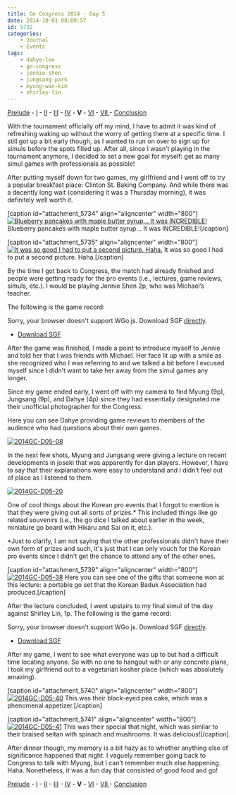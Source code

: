 ```yaml
---
title: Go Congress 2014 - Day 5
date: 2014-10-01 08:00:57
id: 5732
categories:
	- Journal
	- Events
tags:
	- dahye-lee
	- go-congress
	- jennie-shen
	- jungsang-park
	- myung-wan-kim
	- shirley-lin
---
```


[Prelude](http://www.bengozen.com/go-congress-2014-prelude/ "Go Congress 2014 — Prelude") - [I](http://www.bengozen.com/go-congress-2014-day-1/ "Go Congress 2014 — Day 1") - [II](http://www.bengozen.com/go-congress-2014-day-2/ "Go Congress 2014 — Day 2") - [III](http://www.bengozen.com/go-congress-2014-day-3/ "Go Congress 2014 — Day 3") - [IV](http://www.bengozen.com/go-congress-2014-day-4/ "Go Congress 2014 — Day 4") - **V** - [VI](http://www.bengozen.com/go-congress-2014-day-6/ "Go Congress 2014 — Day 6") - [VII ](http://www.bengozen.com/go-congress-2014-day-7/ "Go Congress 2014 — Day 7")- [Conclusion](http://www.bengozen.com/go-congress-2014-conclusion/ "Go Congress 2014 — Conclusion")

With the tournament officially off my mind, I have to admit it was kind of refreshing waking up without the worry of getting there at a specific time. I still got up a bit early though, as I wanted to run on over to sign up for simuls before the spots filled up. After all, since I wasn’t playing in the tournament anymore, I decided to set a new goal for myself: get as many simul games with professionals as possible!

After putting myself down for two games, my girlfriend and I went off to try a popular breakfast place: Clinton St. Baking Company. And while there was a decently long wait (considering it was a Thursday morning), it was definitely well worth it.

[caption id="attachment_5734" align="aligncenter" width="800"][![Blueberry pancakes with maple butter syrup... It was INCREDIBLE!](http://www.bengozen.com/wp-content/uploads/2014/09/2014GC-D05-03.jpg)](http://www.bengozen.com/wp-content/uploads/2014/09/2014GC-D05-03.jpg) Blueberry pancakes with maple butter syrup... It was INCREDIBLE![/caption]

[caption id="attachment_5735" align="aligncenter" width="800"][![It was so good I had to put a second picture. Haha.](http://www.bengozen.com/wp-content/uploads/2014/09/2014GC-D05-04.jpg)](http://www.bengozen.com/wp-content/uploads/2014/09/2014GC-D05-04.jpg) It was so good I had to put a second picture. Haha.[/caption]

By the time I got back to Congress, the match had already finished and people were getting ready for the pro events (i.e., lectures, game reviews, simuls, etc.). I would be playing Jennie Shen 2p, who was Michael’s teacher.

<!--more-->

The following is the game record:

<article>
	<section data-wgo="/kifu/2014/2014.08.14-US-Go-Congress-Jennie-Shen-2p.sgf" data-wgo-enablewheel="false" style="width: 100%">
	  <p>Sorry, your browser doesn't support WGo.js. Download SGF <a href="/kifu/2014/2014.08.14-US-Go-Congress-Jennie-Shen-2p.sgf">directly</a>.</p>
	</section>
	<div><ul><li><a href="/kifu/2014/2014.08.14-US-Go-Congress-Jennie-Shen-2p.sgf">Download SGF</a></li></ul></div>
</article>

After the game was finished, I made a point to introduce myself to Jennie and told her that I was friends with Michael. Her face lit up with a smile as she recognized who I was referring to and we talked a bit before I excused myself since I didn’t want to take her away from the simul games any longer.

Since my game ended early, I went off with my camera to find Myung (9p), Jungsang (9p), and Dahye (4p) since they had essentially designated me their unofficial photographer for the Congress.

Here you can see Dahye providing game reviews to members of the audience who had questions about their own games.

[![2014GC-D05-08](http://www.bengozen.com/wp-content/uploads/2014/09/2014GC-D05-08.jpg)](http://www.bengozen.com/wp-content/uploads/2014/09/2014GC-D05-08.jpg)

In the next few shots, Myung and Jungsang were giving a lecture on recent developments in joseki that was apparently for dan players. However, I have to say that their explanations were easy to understand and I didn’t feel out of place as I listened to them.

[![2014GC-D05-20](http://www.bengozen.com/wp-content/uploads/2014/09/2014GC-D05-20.jpg)](http://www.bengozen.com/wp-content/uploads/2014/09/2014GC-D05-20.jpg)

One of cool things about the Korean pro events that I forgot to mention is that they were giving out all sorts of prizes.* This included things like go related souvenirs (i.e., the go dice I talked about earlier in the week, miniature go board with Hikaru and Sai on it, etc.).

*Just to clarify, I am not saying that the other professionals didn't have their own form of prizes and such, it's just that I can only vouch for the Korean pro events since I didn't get the chance to attend any of the other ones.

[caption id="attachment_5739" align="aligncenter" width="800"][![2014GC-D05-38](http://www.bengozen.com/wp-content/uploads/2014/09/2014GC-D05-38.jpg)](http://www.bengozen.com/wp-content/uploads/2014/09/2014GC-D05-38.jpg) Here you can see one of the gifts that someone won at this lecture: a portable go set that the Korean Baduk Association had produced.[/caption]

After the lecture concluded, I went upstairs to my final simul of the day against Shirley Lin, 1p. The following is the game record:

<article>
	<section data-wgo="/kifu/2014/2014.08.14-US-Go-Congress-Shirley-Lin-1p.sgf" data-wgo-enablewheel="false" style="width: 100%">
	  <p>Sorry, your browser doesn't support WGo.js. Download SGF <a href="/kifu/2014/2014.08.14-US-Go-Congress-Shirley-Lin-1p.sgf">directly</a>.</p>
	</section>
	<div><ul><li><a href="/kifu/2014/2014.08.14-US-Go-Congress-Shirley-Lin-1p.sgf">Download SGF</a></li></ul></div>
</article>

After my game, I went to see what everyone was up to but had a difficult time locating anyone. So with no one to hangout with or any concrete plans, I took my girlfriend out to a vegetarian kosher place (which was absolutely amazing).

[caption id="attachment_5740" align="aligncenter" width="800"][![2014GC-D05-40](http://www.bengozen.com/wp-content/uploads/2014/09/2014GC-D05-40.jpg)](http://www.bengozen.com/wp-content/uploads/2014/09/2014GC-D05-40.jpg) This was their black-eyed pea cake, which was a phenomenal appetizer.[/caption]

[caption id="attachment_5741" align="aligncenter" width="800"][![2014GC-D05-41](http://www.bengozen.com/wp-content/uploads/2014/09/2014GC-D05-41.jpg)](http://www.bengozen.com/wp-content/uploads/2014/09/2014GC-D05-41.jpg) This was their special that night, which was similar to their braised seitan with spinach and mushrooms. It was delicious![/caption]

After dinner though, my memory is a bit hazy as to whether anything else of significance happened that night. I vaguely remember going back to Congress to talk with Myung, but I can’t remember much else happening. Haha. Nonetheless, it was a fun day that consisted of good food and go!

[Prelude](http://www.bengozen.com/go-congress-2014-prelude/ "Go Congress 2014 — Prelude") - [I](http://www.bengozen.com/go-congress-2014-day-1/ "Go Congress 2014 — Day 1") - [II](http://www.bengozen.com/go-congress-2014-day-2/ "Go Congress 2014 — Day 2") - [III](http://www.bengozen.com/go-congress-2014-day-3/ "Go Congress 2014 — Day 3") - [IV](http://www.bengozen.com/go-congress-2014-day-4/ "Go Congress 2014 — Day 4") - **V** - [VI](http://www.bengozen.com/go-congress-2014-day-6/ "Go Congress 2014 — Day 6") - [VII ](http://www.bengozen.com/go-congress-2014-day-7/ "Go Congress 2014 — Day 7")- [Conclusion](http://www.bengozen.com/go-congress-2014-conclusion/ "Go Congress 2014 — Conclusion")